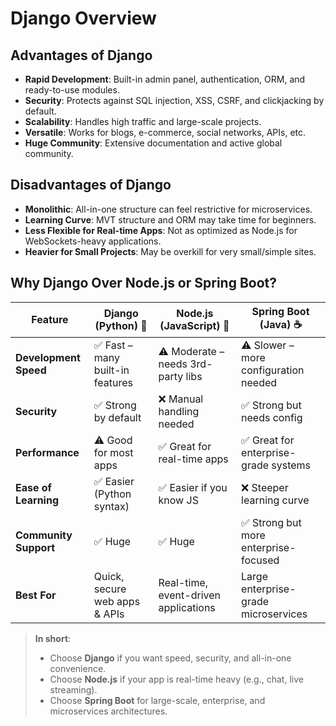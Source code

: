 # Django Overview

## Advantages of Django
- **Rapid Development**: Built-in admin panel, authentication, ORM, and ready-to-use modules.
- **Security**: Protects against SQL injection, XSS, CSRF, and clickjacking by default.
- **Scalability**: Handles high traffic and large-scale projects.
- **Versatile**: Works for blogs, e-commerce, social networks, APIs, etc.
- **Huge Community**: Extensive documentation and active global community.

## Disadvantages of Django
- **Monolithic**: All-in-one structure can feel restrictive for microservices.
- **Learning Curve**: MVT structure and ORM may take time for beginners.
- **Less Flexible for Real-time Apps**: Not as optimized as Node.js for WebSockets-heavy applications.
- **Heavier for Small Projects**: May be overkill for very small/simple sites.

## Why Django Over Node.js or Spring Boot?

| Feature               | Django (Python) 🐍                  | Node.js (JavaScript) 🚀              | Spring Boot (Java) ☕                  |
|-----------------------|--------------------------------------|---------------------------------------|----------------------------------------|
| **Development Speed** | ✅ Fast – many built-in features     | ⚠️ Moderate – needs 3rd-party libs    | ⚠️ Slower – more configuration needed  |
| **Security**          | ✅ Strong by default                 | ❌ Manual handling needed              | ✅ Strong but needs config              |
| **Performance**       | ⚠️ Good for most apps                | ✅ Great for real-time apps            | ✅ Great for enterprise-grade systems   |
| **Ease of Learning**  | ✅ Easier (Python syntax)             | ✅ Easier if you know JS                | ❌ Steeper learning curve               |
| **Community Support** | ✅ Huge                              | ✅ Huge                                | ✅ Strong but more enterprise-focused   |
| **Best For**          | Quick, secure web apps & APIs        | Real-time, event-driven applications  | Large enterprise-grade microservices   |


> **In short**:  
> - Choose **Django** if you want speed, security, and all-in-one convenience.  
> - Choose **Node.js** if your app is real-time heavy (e.g., chat, live streaming).  
> - Choose **Spring Boot** for large-scale, enterprise, and microservices architectures.
